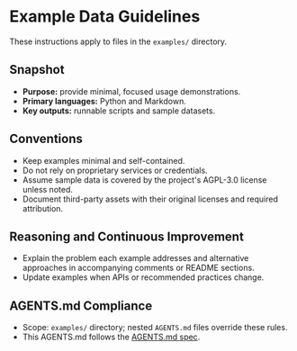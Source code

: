 # Example Data Guidelines

These instructions apply to files in the `examples/` directory.

## Snapshot
- **Purpose:** provide minimal, focused usage demonstrations.
- **Primary languages:** Python and Markdown.
- **Key outputs:** runnable scripts and sample datasets.

## Conventions
- Keep examples minimal and self-contained.
- Do not rely on proprietary services or credentials.
- Assume sample data is covered by the project's AGPL-3.0 license unless noted.
- Document third-party assets with their original licenses and required
  attribution.

## Reasoning and Continuous Improvement
- Explain the problem each example addresses and alternative approaches in
  accompanying comments or README sections.
- Update examples when APIs or recommended practices change.

## AGENTS.md Compliance
- Scope: `examples/` directory; nested `AGENTS.md` files override these rules.
- This AGENTS.md follows the [AGENTS.md spec](https://gist.github.com).
